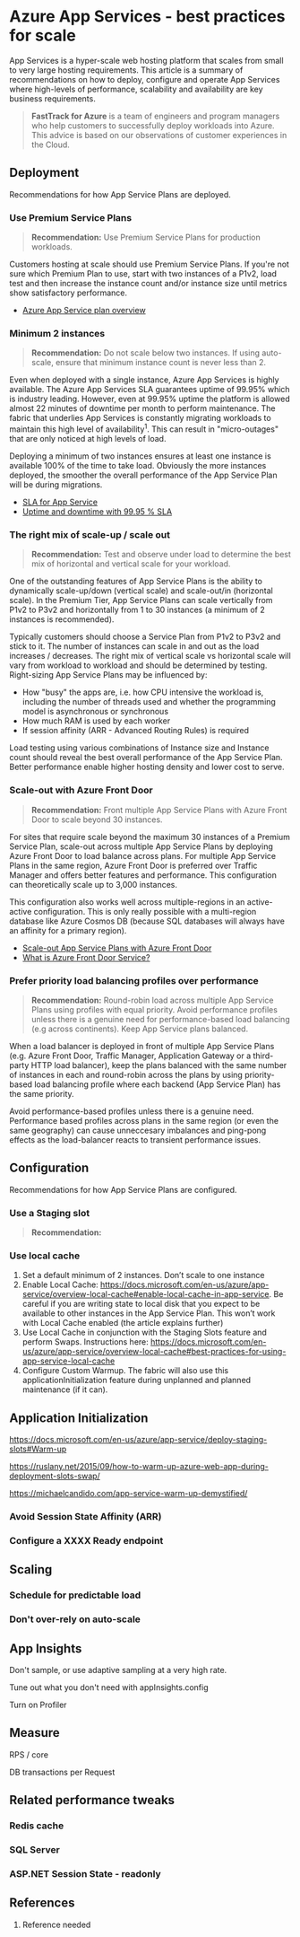# Azure App Services - best practices for scale

App Services is a hyper-scale web hosting platform that scales from small to very large hosting requirements.
This article is a summary of recommendations on how to deploy, configure and operate App Services 
where high-levels of performance, scalability and availability are key business requirements.

> **FastTrack for Azure** is a team of engineers and program managers who help customers to successfully
> deploy workloads into Azure. This advice is based on our observations of customer experiences in the
> Cloud.

## Deployment

Recommendations for how App Service Plans are deployed. 

### Use Premium Service Plans

> **Recommendation:** Use Premium Service Plans for production workloads.

Customers hosting at scale should use Premium Service Plans. If you're not sure which Premium Plan to
use, start with two instances of a P1v2, load test and then increase the instance count and/or instance
size until metrics show satisfactory performance.

* [Azure App Service plan overview]

### Minimum 2 instances

> **Recommendation:** Do not scale below two instances. If using auto-scale, ensure that minimum instance count is never less
> than 2.

Even when deployed with a single instance, Azure App Services is highly available. The Azure App Services
SLA guarantees uptime of 99.95% which is industry leading. However, even at 99.95% uptime the platform
is allowed almost 22 minutes of downtime per month to perform maintenance. The fabric that underlies
App Services is constantly migrating workloads to maintain this high level of availability<sup>1</sup>. 
This can result in "micro-outages" that are only noticed at high levels of load.

Deploying a minimum of two instances ensures at least one instance is available 100% of the time to
take load. Obviously the more instances deployed, the smoother the overall performance of the App Service
Plan will be during migrations. 

* [SLA for App Service]
* [Uptime and downtime with 99.95 % SLA]

### The right mix of scale-up / scale out

> **Recommendation:** Test and observe under load to determine the best mix of horizontal and vertical 
> scale for your workload.

One of the outstanding features of App Service Plans is the ability to dynamically scale-up/down (vertical
scale) and scale-out/in (horizontal scale). In the Premium Tier, App Service Plans can scale vertically
from P1v2 to P3v2 and horizontally from 1 to 30 instances (a minimum of 2 instances is recommended).

Typically customers should choose a Service Plan from P1v2 to P3v2 and stick to it. The number of instances
can scale in and out as the load increases / decreases. The right mix of vertical scale vs horizontal 
scale will vary from workload to workload and should be determined by testing. Right-sizing App Service
Plans may be influenced by:

* How "busy" the apps are, i.e. how CPU intensive the workload is, including the number of threads used 
  and whether the programming model is asynchronous or synchronous
* How much RAM is used by each worker
* If session affinity (ARR - Advanced Routing Rules) is required

Load testing using various combinations of Instance size and Instance count should reveal the best overall
performance of the App Service Plan. Better performance enable higher hosting density and lower cost
to serve.

### Scale-out with Azure Front Door

> **Recommendation:** Front multiple App Service Plans with Azure Front Door to scale beyond 30 instances.

For sites that require scale beyond the maximum 30 instances of a Premium Service Plan, scale-out across
multiple App Service Plans by deploying Azure Front Door to load balance across plans. For multiple
App Service Plans in the same region, Azure Front Door is preferred over Traffic Manager and offers
better features and performance. This configuration can theoretically scale up to 3,000 instances.

This configuration also works well across multiple-regions in an active-active configuration. This is
only really possible with a multi-region database like Azure Cosmos DB (because SQL databases will always
have an affinity for a primary region).

* [Scale-out App Service Plans with Azure Front Door]
* [What is Azure Front Door Service?]

### Prefer priority load balancing profiles over performance

> **Recommendation:** Round-robin load across multiple App Service Plans using profiles with equal priority.
> Avoid performance profiles unless there is a genuine need for performance-based load balancing (e.g
> across continents). Keep App Service plans balanced.

When a load balancer is deployed in front of multiple App Service Plans (e.g. Azure Front Door, Traffic 
Manager, Application Gateway or a third-party HTTP load balancer), keep the plans balanced with the
same number of instances in each and round-robin across the plans by using priority-based load balancing
profile where each backend (App Service Plan) has the same priority.

Avoid performance-based profiles unless there is a genuine need. Performance based profiles across plans
in the same region (or even the same geography) can cause unneccesary imbalances and ping-pong effects
as the load-balancer reacts to transient performance issues.

## Configuration

Recommendations for how App Service Plans are configured.

### Use a Staging slot

> **Recommendation:** 

### Use local cache

1.	Set a default minimum of 2 instances. Don’t scale to one instance
2.	Enable Local Cache: https://docs.microsoft.com/en-us/azure/app-service/overview-local-cache#enable-local-cache-in-app-service. Be careful if you are writing state to local disk that you expect to be available to other instances in the App Service Plan. This won’t work with Local Cache enabled (the article explains further)
3.	Use Local Cache in conjunction with the Staging Slots feature and perform Swaps. Instructions here: https://docs.microsoft.com/en-us/azure/app-service/overview-local-cache#best-practices-for-using-app-service-local-cache
4.	Configure Custom Warmup. The fabric will also use this applicationInitialization feature during unplanned and planned maintenance (if it can).

## Application Initialization

<https://docs.microsoft.com/en-us/azure/app-service/deploy-staging-slots#Warm-up>

<https://ruslany.net/2015/09/how-to-warm-up-azure-web-app-during-deployment-slots-swap/>

<https://michaelcandido.com/app-service-warm-up-demystified/>

### Avoid Session State Affinity (ARR)

### Configure a XXXX Ready endpoint

## Scaling

### Schedule for predictable load

### Don't over-rely on auto-scale

## App Insights

Don't sample, or use adaptive sampling at a very high rate.

Tune out what you don't need with appInsights.config

Turn on Profiler

## Measure

RPS / core

DB transactions per Request


## Related performance tweaks

### Redis cache

### SQL Server

### ASP.NET Session State - readonly

## References

1. Reference needed

[Azure App Service plan overview]:https://docs.microsoft.com/en-us/azure/app-service/overview-hosting-plans
[SLA for App Service]:https://azure.microsoft.com/en-au/support/legal/sla/app-service/v1_4/
[Uptime and downtime with 99.95 % SLA]:https://uptime.is/99.95
[Scale-out App Service Plans with Azure Front Door]:https://github.com/DanielLarsenNZ/examples/tree/master/appserviceplan-scale-afd
[What is Azure Front Door Service?]:https://docs.microsoft.com/en-us/azure/frontdoor/front-door-overview